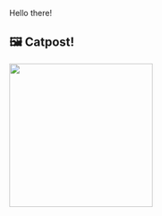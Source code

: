 Hello there!



## 🖼️ Catpost!

<sub>
    <img src="https://cdn2.thecatapi.com/images/FFpUrn4Zh.jpg" height="256">
</sub>

